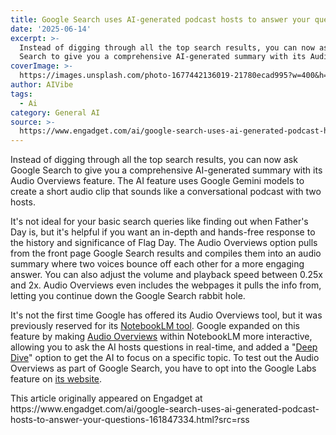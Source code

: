 ```yaml
---
title: Google Search uses AI-generated podcast hosts to answer your questions
date: '2025-06-14'
excerpt: >-
  Instead of digging through all the top search results, you can now ask Google
  Search to give you a comprehensive AI-generated summary with its Audio O...
coverImage: >-
  https://images.unsplash.com/photo-1677442136019-21780ecad995?w=400&h=200&fit=crop&auto=format
author: AIVibe
tags:
  - Ai
category: General AI
source: >-
  https://www.engadget.com/ai/google-search-uses-ai-generated-podcast-hosts-to-answer-your-questions-161847334.html?src=rss
---
```

<p>Instead of digging through all the top search results, you can now ask Google Search to give you a comprehensive AI-generated summary with its Audio Overviews feature. The AI feature uses Google Gemini models to create a short audio clip that sounds like a conversational podcast with two hosts.</p>
<p>It's not ideal for your basic search queries like finding out when Father's Day is, but it's helpful if you want an in-depth and hands-free response to the history and significance of Flag Day. The Audio Overviews option pulls from the front page Google Search results and compiles them into an audio summary where two voices bounce off each other for a more engaging answer. You can also adjust the volume and playback speed between 0.25x and 2x. Audio Overviews even includes the webpages it pulls the info from, letting you continue down the Google Search rabbit hole.</p>
<span id="end-legacy-contents"></span><p>It's not the first time Google has offered its Audio Overviews tool, but it was previously reserved for its <a data-i13n="elm:context_link;elmt:doNotAffiliate;cpos:1;pos:1" class="no-affiliate-link" href="https://www.engadget.com/ai/googles-ai-notebook-can-generate-a-podcast-about-your-notes-140004869.html">NotebookLM tool</a>. Google expanded on this feature by making <a data-i13n="elm:context_link;elmt:doNotAffiliate;cpos:2;pos:1" class="no-affiliate-link" href="https://www.engadget.com/ai/googles-notebooklm-audio-overviews-will-now-let-you-call-in-with-a-question-210700150.html">Audio Overviews</a> within NotebookLM more interactive, allowing you to ask the AI hosts questions in real-time, and added a "<a data-i13n="elm:context_link;elmt:doNotAffiliate;cpos:3;pos:1" class="no-affiliate-link" href="https://www.engadget.com/ai/google-notebooklm-adds-improved-audio-overviews-and-background-listening-feature-174804128.html">Deep Dive</a>" option to get the AI to focus on a specific topic. To test out the Audio Overviews as part of Google Search, you have to opt into the Google Labs feature on <a data-i13n="elm:context_link;elmt:doNotAffiliate;cpos:4;pos:1" class="no-affiliate-link" href="https://labs.google.com/search/experiment/30">its website</a>.</p>This article originally appeared on Engadget at https://www.engadget.com/ai/google-search-uses-ai-generated-podcast-hosts-to-answer-your-questions-161847334.html?src=rss
